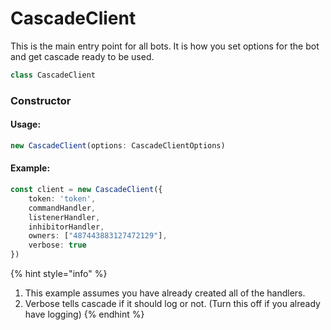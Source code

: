 # CascadeClient

This is the main entry point for all bots. It is how you set options for the bot and get cascade ready to be used.

```typescript
class CascadeClient
```

### Constructor

#### Usage:

```typescript
new CascadeClient(options: CascadeClientOptions)
```

#### Example:

```typescript
const client = new CascadeClient({
    token: 'token',
    commandHandler,
    listenerHandler,
    inhibitorHandler,
    owners: ["487443883127472129"],
    verbose: true
})
```

{% hint style="info" %}
1. This example assumes you have already created all of the handlers.
2. Verbose tells cascade if it should log or not. \(Turn this off if you already have logging\)
{% endhint %}

